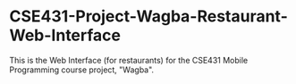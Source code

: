 # CSE431-Project-Wagba-Restaurant-Web-Interface
This is the Web Interface (for restaurants) for the CSE431 Mobile Programming course project, "Wagba".
